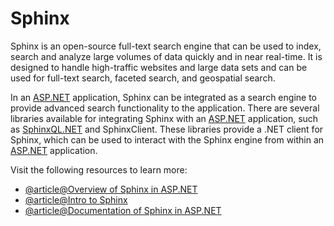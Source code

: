 # Sphinx

Sphinx is an open-source full-text search engine that can be used to index, search and analyze large volumes of data quickly and in near real-time. It is designed to handle high-traffic websites and large data sets and can be used for full-text search, faceted search, and geospatial search.

In an [ASP.NET](http://ASP.NET) application, Sphinx can be integrated as a search engine to provide advanced search functionality to the application. There are several libraries available for integrating Sphinx with an [ASP.NET](http://ASP.NET) application, such as [SphinxQL.NET](http://SphinxQL.NET) and SphinxClient. These libraries provide a .NET client for Sphinx, which can be used to interact with the Sphinx engine from within an [ASP.NET](http://ASP.NET) application.

Visit the following resources to learn more:

- [@article@Overview of Sphinx in ASP.NET](https://www.sphinxconnector.net/)
- [@article@Intro to Sphinx](http://sphinxsearch.com/forum/view.html?id=3609)
- [@article@Documentation of Sphinx in ASP.NET](https://www.ericholscher.com/blog/2016/jul/1/sphinx-and-rtd-for-writers/)